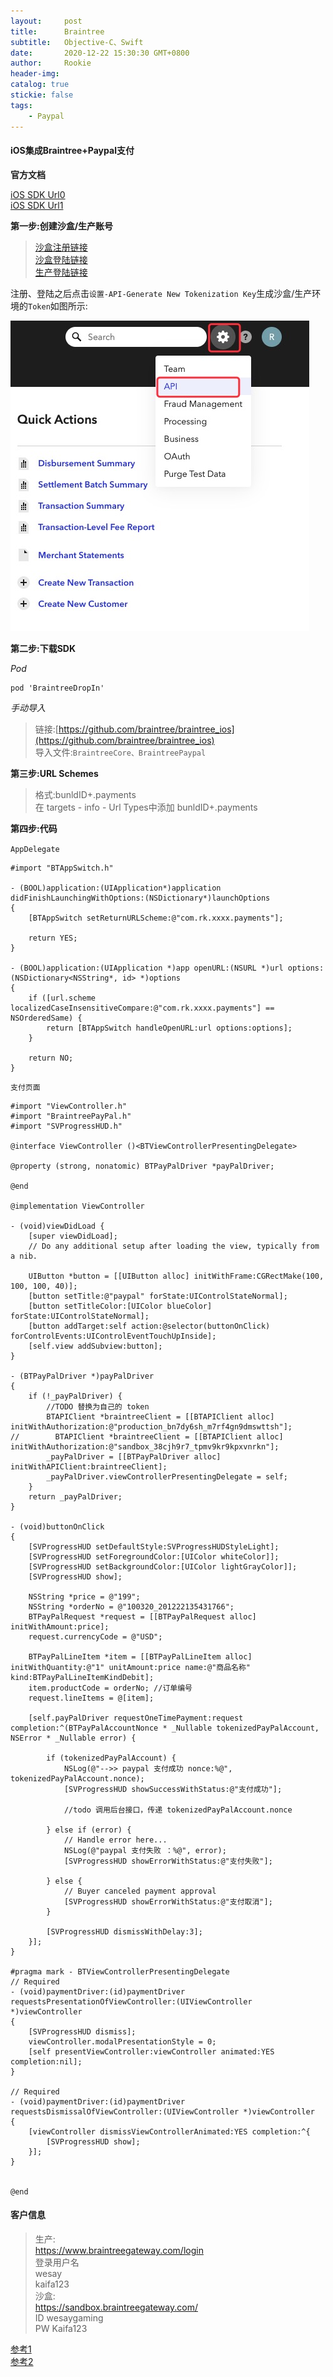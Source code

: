 ```yaml
---
layout:     post
title:      Braintree
subtitle:  	Objective-C、Swift
date:       2020-12-22 15:30:30 GMT+0800
author:     Rookie
header-img: 
catalog: true
stickie: false
tags:
    - Paypal
---
```


#### iOS集成Braintree+Paypal支付

**官方文档**  

[iOS SDK Url0](https://developers.braintreepayments.com/guides/paypal/client-side/ios/v4)  
[iOS SDK Url1](https://developers.braintreepayments.com/guides/paypal/client-side/ios/v4#setup-for-app-switch)  

**第一步:创建沙盒/生产账号**

>[沙盒注册链接](https://www.braintreepayments.com/sandbox)  
[沙盒登陆链接](https://sandbox.braintreegateway.com/)  
[生产登陆链接](https://www.braintreegateway.com/login)

注册、登陆之后点击`设置-API-Generate New Tokenization Key`生成沙盒/生产环境的`Token`如图所示:

![图1](/img/20201222/1.png)

**第二步:下载SDK**  

*Pod*
```
pod 'BraintreeDropIn'
```

*手动导入*
>链接:[https://github.com/braintree/braintree_ios](https://github.com/braintree/braintree_ios)  
导入文件:`BraintreeCore、BraintreePaypal`

**第三步:URL Schemes**  
>格式:bunldID+.payments  
在 targets - info - Url Types中添加 bunldID+.payments  

**第四步:代码**

`AppDelegate`
```
#import "BTAppSwitch.h"

- (BOOL)application:(UIApplication*)application didFinishLaunchingWithOptions:(NSDictionary*)launchOptions
{
    [BTAppSwitch setReturnURLScheme:@"com.rk.xxxx.payments"];
    
    return YES;
} 

- (BOOL)application:(UIApplication *)app openURL:(NSURL *)url options:(NSDictionary<NSString*, id> *)options
{
    if ([url.scheme localizedCaseInsensitiveCompare:@"com.rk.xxxx.payments"] == NSOrderedSame) {
        return [BTAppSwitch handleOpenURL:url options:options];
    }
    
    return NO;
}
```
`支付页面`
```
#import "ViewController.h"
#import "BraintreePayPal.h"
#import "SVProgressHUD.h"

@interface ViewController ()<BTViewControllerPresentingDelegate>

@property (strong, nonatomic) BTPayPalDriver *payPalDriver;

@end

@implementation ViewController

- (void)viewDidLoad {
    [super viewDidLoad];
    // Do any additional setup after loading the view, typically from a nib.
    
    UIButton *button = [[UIButton alloc] initWithFrame:CGRectMake(100, 100, 100, 40)];
    [button setTitle:@"paypal" forState:UIControlStateNormal];
    [button setTitleColor:[UIColor blueColor] forState:UIControlStateNormal];
    [button addTarget:self action:@selector(buttonOnClick) forControlEvents:UIControlEventTouchUpInside];
    [self.view addSubview:button];
}

- (BTPayPalDriver *)payPalDriver
{
    if (!_payPalDriver) {
        //TODO 替换为自己的 token
        BTAPIClient *braintreeClient = [[BTAPIClient alloc] initWithAuthorization:@"production_bn7dy6sh_m7rf4gn9dmswttsh"];
//        BTAPIClient *braintreeClient = [[BTAPIClient alloc] initWithAuthorization:@"sandbox_38cjh9r7_tpmv9kr9kpxvnrkn"];
        _payPalDriver = [[BTPayPalDriver alloc] initWithAPIClient:braintreeClient];
        _payPalDriver.viewControllerPresentingDelegate = self;
    }
    return _payPalDriver;
}

- (void)buttonOnClick
{
    [SVProgressHUD setDefaultStyle:SVProgressHUDStyleLight];
    [SVProgressHUD setForegroundColor:[UIColor whiteColor]];
    [SVProgressHUD setBackgroundColor:[UIColor lightGrayColor]];
    [SVProgressHUD show];
    
    NSString *price = @"199";
    NSString *orderNo = @"100320_201222135431766";
    BTPayPalRequest *request = [[BTPayPalRequest alloc] initWithAmount:price];
    request.currencyCode = @"USD";
    
    BTPayPalLineItem *item = [[BTPayPalLineItem alloc] initWithQuantity:@"1" unitAmount:price name:@"商品名称" kind:BTPayPalLineItemKindDebit];
    item.productCode = orderNo; //订单编号
    request.lineItems = @[item];

    [self.payPalDriver requestOneTimePayment:request completion:^(BTPayPalAccountNonce * _Nullable tokenizedPayPalAccount, NSError * _Nullable error) {
          
        if (tokenizedPayPalAccount) {
            NSLog(@"-->> paypal 支付成功 nonce:%@", tokenizedPayPalAccount.nonce);
            [SVProgressHUD showSuccessWithStatus:@"支付成功"];
            
            //todo 调用后台接口，传递 tokenizedPayPalAccount.nonce
            
        } else if (error) {
            // Handle error here...
            NSLog(@"paypal 支付失败 ：%@", error);
            [SVProgressHUD showErrorWithStatus:@"支付失败"];
            
        } else {
            // Buyer canceled payment approval
            [SVProgressHUD showErrorWithStatus:@"支付取消"];
        }
        
        [SVProgressHUD dismissWithDelay:3];
    }];
}

#pragma mark - BTViewControllerPresentingDelegate
// Required
- (void)paymentDriver:(id)paymentDriver requestsPresentationOfViewController:(UIViewController *)viewController
{
    [SVProgressHUD dismiss];
    viewController.modalPresentationStyle = 0;
    [self presentViewController:viewController animated:YES completion:nil];
}

// Required
- (void)paymentDriver:(id)paymentDriver requestsDismissalOfViewController:(UIViewController *)viewController
{
    [viewController dismissViewControllerAnimated:YES completion:^{
        [SVProgressHUD show];
    }];
}


@end
```

#### 客户信息

>生产:  
https://www.braintreegateway.com/login  
登录用户名  
wesay  
kaifa123  
沙盒:  
https://sandbox.braintreegateway.com/  
ID wesaygaming  
PW Kaifa123  

[参考1](https://www.jianshu.com/p/1a59e0a0ed28)  
[参考2](https://github.com/hw20101101/TestBraintree)

























